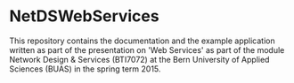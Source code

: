 # NetDSWebServices
This repository contains the documentation and the example application written as part of the presentation on 'Web Services'
as part of the module Network Design &amp; Services (BTI7072) at the Bern University of Applied Sciences (BUAS) in the spring term 2015.
